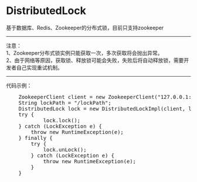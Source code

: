 # DistributedLock
基于数据库、Redis、Zookeeper的分布式锁，目前只支持zookeeper
<hr />
注意：<br />
1、Zookeeper分布式锁实例只能获取一次，多次获取将会抛出异常。<br />
2、由于网络等原因，获取锁、释放锁可能会失败，失败后将自动释放锁，需要开发者自己实现重试机制。<br />
<hr />
代码示例：
<br />
<pre>
    ZookeeperClient client = new ZookeeperClient("127.0.0.1:2181", 5000);
    String lockPath = "/lockPath";
    DistributedLock lock = new DistributedLockImpl(client, lockPath);
    try {
            lock.lock();
    } catch (LockException e) {
        throw new RuntimeException(e);
    } finally {
        try {
            lock.unLock();
        } catch (LockException e) {
            throw new RuntimeException(e);
        }
    }
</pre>
